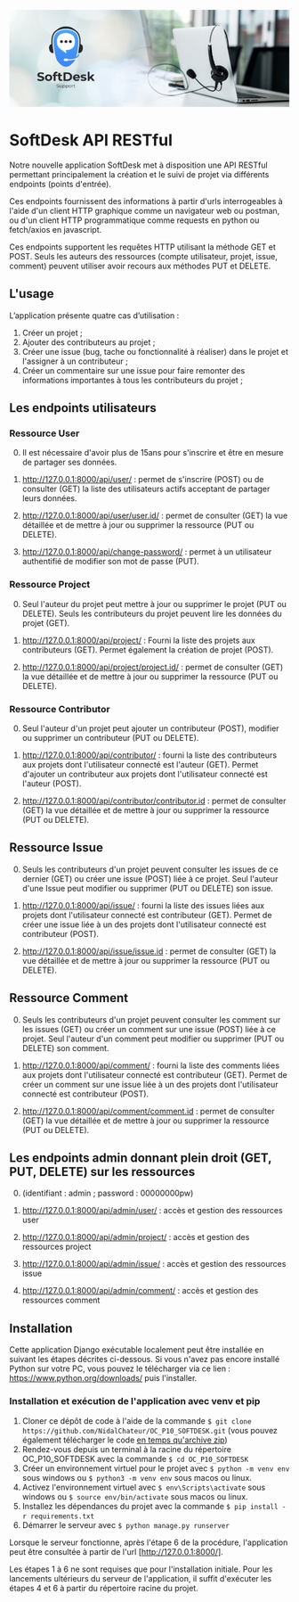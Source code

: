 <p align="center">
  <img src="./icon.jpg" alt="Image Description">
</p>

# SoftDesk API RESTful 

Notre nouvelle application SoftDesk met à disposition une API RESTful permettant principalement la création et le suivi de projet via différents endpoints (points d'entrée). 

Ces endpoints fournissent des informations à partir d'urls interrogeables à l'aide d'un client HTTP graphique comme un navigateur web ou postman, ou d'un client HTTP programmatique comme requests en python ou fetch/axios en javascript.

Ces endpoints supportent les requêtes HTTP utilisant la méthode GET et POST. Seuls les auteurs des ressources (compte utilisateur, projet, issue, comment) peuvent utiliser avoir recours aux méthodes PUT et DELETE.



## L'usage 

L’application présente quatre cas d’utilisation :

1. Créer un projet ;
2. Ajouter des contributeurs au projet ;
3. Créer une issue (bug, tache ou fonctionnalité à réaliser) dans le projet et l'assigner à un contributeur ;
4. Créer un commentaire sur une issue pour faire remonter des informations importantes à tous les contributeurs du projet ;

## Les endpoints utilisateurs

### Ressource User

0. Il est nécessaire d'avoir plus de 15ans pour s'inscrire et être en mesure de partager ses données.

1.  http://127.0.0.1:8000/api/user/ : permet de s'inscrire (POST) ou de consulter (GET) la liste des utilisateurs actifs acceptant de partager leurs données.

2.  http://127.0.0.1:8000/api/user/user.id/ : permet de consulter (GET) la vue détaillée et de mettre à jour ou supprimer la ressource (PUT ou DELETE). 

3. http://127.0.0.1:8000/api/change-password/ : permet à un utilisateur authentifié de modifier son mot de passe (PUT).

### Ressource Project

0. Seul l'auteur du projet peut mettre à jour ou supprimer le projet (PUT ou DELETE). Seuls les contributeurs du projet peuvent lire les données du projet (GET).

1. http://127.0.0.1:8000/api/project/ : Fourni la liste des projets aux contributeurs (GET). Permet également la création de projet (POST).

2.  http://127.0.0.1:8000/api/project/project.id/ : permet de consulter (GET) la vue détaillée et de mettre à jour ou supprimer la ressource (PUT ou DELETE).  

### Ressource Contributor

0. Seul l'auteur d'un projet peut ajouter un contributeur (POST), modifier ou supprimer un contributeur (PUT ou DELETE).

1. http://127.0.0.1:8000/api/contributor/ : fourni la liste des contributeurs aux projets dont l'utilisateur connecté est l'auteur (GET). Permet d'ajouter un contributeur aux projets dont l'utilisateur connecté est l'auteur (POST).

2. http://127.0.0.1:8000/api/contributor/contributor.id : permet de consulter (GET) la vue détaillée et de mettre à jour ou supprimer la ressource (PUT ou DELETE). 

## Ressource Issue

0. Seuls les contributeurs d'un projet peuvent consulter les issues de ce dernier (GET) ou créer une issue (POST) liée à ce projet. Seul l'auteur d'une Issue peut modifier ou supprimer (PUT ou DELETE) son issue.

1. http://127.0.0.1:8000/api/issue/ : fourni la liste des issues liées aux projets dont l'utilisateur connecté est contributeur (GET). Permet de créer une issue liée à un des projets dont l'utilisateur connecté est contributeur (POST).

2. http://127.0.0.1:8000/api/issue/issue.id : permet de consulter (GET) la vue détaillée et de mettre à jour ou supprimer la ressource (PUT ou DELETE). 

## Ressource Comment

0. Seuls les contributeurs d'un projet peuvent consulter les comment sur les issues (GET) ou créer un comment sur une issue (POST) liée à ce projet. Seul l'auteur d'un comment peut modifier ou supprimer (PUT ou DELETE) son comment.

1. http://127.0.0.1:8000/api/comment/ : fourni la liste des comments liées aux projets dont l'utilisateur connecté est contributeur (GET). Permet de créer un comment sur une issue liée à un des projets dont l'utilisateur connecté est contributeur (POST).

2. http://127.0.0.1:8000/api/comment/comment.id : permet de consulter (GET) la vue détaillée et de mettre à jour ou supprimer la ressource (PUT ou DELETE). 


## Les endpoints admin donnant plein droit (GET, PUT, DELETE) sur les ressources 

0. (identifiant : admin ; password : 00000000pw)

1. http://127.0.0.1:8000/api/admin/user/ : accès et gestion des ressources user

2. http://127.0.0.1:8000/api/admin/project/ : accès et gestion des ressources project

3. http://127.0.0.1:8000/api/admin/issue/ : accès et gestion des ressources issue

4. http://127.0.0.1:8000/api/admin/comment/ : accès et gestion des ressources comment



## Installation

Cette application Django exécutable localement peut être installée en suivant les étapes décrites ci-dessous. Si vous n'avez pas encore installé Python sur votre PC, vous pouvez le télécharger via ce lien : https://www.python.org/downloads/ puis l'installer.

### Installation et exécution de l'application avec venv et pip

1. Cloner ce dépôt de code à l'aide de la commande `$ git clone https://github.com/NidalChateur/OC_P10_SOFTDESK.git` (vous pouvez également télécharger le code [en temps qu'archive zip](https://github.com/NidalChateur/OC_P10_SOFTDESK/archive/refs/heads/main.zip))
2. Rendez-vous depuis un terminal à la racine du répertoire OC_P10_SOFTDESK avec la commande `$ cd OC_P10_SOFTDESK`
3. Créer un environnement virtuel pour le projet avec `$ python -m venv env` sous windows ou `$ python3 -m venv env` sous macos ou linux.
4. Activez l'environnement virtuel avec `$ env\Scripts\activate` sous windows ou `$ source env/bin/activate` sous macos ou linux.
5. Installez les dépendances du projet avec la commande `$ pip install -r requirements.txt`
6. Démarrer le serveur avec `$ python manage.py runserver`

Lorsque le serveur fonctionne, après l'étape 6 de la procédure, l'application peut être consultée à partir de l'url [http://127.0.0.1:8000/].

Les étapes 1 à 6 ne sont requises que pour l'installation initiale. Pour les lancements ultérieurs du serveur de l'application, il suffit d'exécuter les étapes 4 et 6 à partir du répertoire racine du projet.
